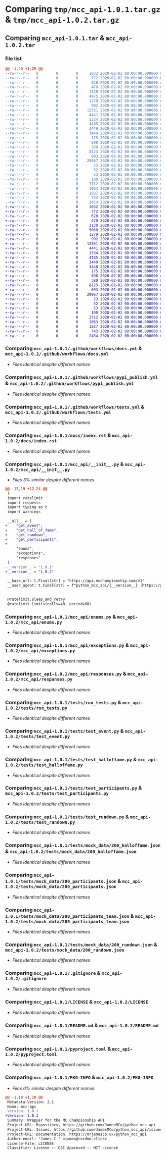 # Comparing `tmp/mcc_api-1.0.1.tar.gz` & `tmp/mcc_api-1.0.2.tar.gz`

## Comparing `mcc_api-1.0.1.tar` & `mcc_api-1.0.2.tar`

### file list

```diff
@@ -1,29 +1,29 @@
--rw-r--r--   0        0        0     1032 2020-02-02 00:00:00.000000 mcc_api-1.0.1/.github/workflows/docs.yml
--rw-r--r--   0        0        0      772 2020-02-02 00:00:00.000000 mcc_api-1.0.1/.github/workflows/pypi_publish.yml
--rw-r--r--   0        0        0      620 2020-02-02 00:00:00.000000 mcc_api-1.0.1/.github/workflows/tests.yml
--rw-r--r--   0        0        0      470 2020-02-02 00:00:00.000000 mcc_api-1.0.1/docs/conf.py
--rw-r--r--   0        0        0     1130 2020-02-02 00:00:00.000000 mcc_api-1.0.1/docs/index.rst
--rw-r--r--   0        0        0     4975 2020-02-02 00:00:00.000000 mcc_api-1.0.1/mcc_api/__init__.py
--rw-r--r--   0        0        0     1279 2020-02-02 00:00:00.000000 mcc_api-1.0.1/mcc_api/enums.py
--rw-r--r--   0        0        0      992 2020-02-02 00:00:00.000000 mcc_api-1.0.1/mcc_api/exceptions.py
--rw-r--r--   0        0        0    12551 2020-02-02 00:00:00.000000 mcc_api-1.0.1/mcc_api/responses.py
--rw-r--r--   0        0        0     4441 2020-02-02 00:00:00.000000 mcc_api-1.0.1/tests/run_tests.py
--rw-r--r--   0        0        0     1334 2020-02-02 00:00:00.000000 mcc_api-1.0.1/tests/test_event.py
--rw-r--r--   0        0        0     4185 2020-02-02 00:00:00.000000 mcc_api-1.0.1/tests/test_halloffame.py
--rw-r--r--   0        0        0     3449 2020-02-02 00:00:00.000000 mcc_api-1.0.1/tests/test_participants.py
--rw-r--r--   0        0        0     3448 2020-02-02 00:00:00.000000 mcc_api-1.0.1/tests/test_rundown.py
--rw-r--r--   0        0        0      175 2020-02-02 00:00:00.000000 mcc_api-1.0.1/tests/mock_data/200_event.json
--rw-r--r--   0        0        0      898 2020-02-02 00:00:00.000000 mcc_api-1.0.1/tests/mock_data/200_halloffame.json
--rw-r--r--   0        0        0      380 2020-02-02 00:00:00.000000 mcc_api-1.0.1/tests/mock_data/200_halloffame_game.json
--rw-r--r--   0        0        0     8123 2020-02-02 00:00:00.000000 mcc_api-1.0.1/tests/mock_data/200_participants.json
--rw-r--r--   0        0        0      693 2020-02-02 00:00:00.000000 mcc_api-1.0.1/tests/mock_data/200_participants_team.json
--rw-r--r--   0        0        0    29967 2020-02-02 00:00:00.000000 mcc_api-1.0.1/tests/mock_data/200_rundown.json
--rw-r--r--   0        0        0       53 2020-02-02 00:00:00.000000 mcc_api-1.0.1/tests/mock_data/400_halloffame_game.json
--rw-r--r--   0        0        0       52 2020-02-02 00:00:00.000000 mcc_api-1.0.1/tests/mock_data/400_participants_team.json
--rw-r--r--   0        0        0       53 2020-02-02 00:00:00.000000 mcc_api-1.0.1/tests/mock_data/400_rundown.json
--rw-r--r--   0        0        0      100 2020-02-02 00:00:00.000000 mcc_api-1.0.1/tests/mock_data/429_ratelimit.json
--rw-r--r--   0        0        0     2712 2020-02-02 00:00:00.000000 mcc_api-1.0.1/.gitignore
--rw-r--r--   0        0        0     1063 2020-02-02 00:00:00.000000 mcc_api-1.0.1/LICENSE
--rw-r--r--   0        0        0     1827 2020-02-02 00:00:00.000000 mcc_api-1.0.1/README.md
--rw-r--r--   0        0        0      743 2020-02-02 00:00:00.000000 mcc_api-1.0.1/pyproject.toml
--rw-r--r--   0        0        0     2454 2020-02-02 00:00:00.000000 mcc_api-1.0.1/PKG-INFO
+-rw-r--r--   0        0        0     1032 2020-02-02 00:00:00.000000 mcc_api-1.0.2/.github/workflows/docs.yml
+-rw-r--r--   0        0        0      772 2020-02-02 00:00:00.000000 mcc_api-1.0.2/.github/workflows/pypi_publish.yml
+-rw-r--r--   0        0        0      620 2020-02-02 00:00:00.000000 mcc_api-1.0.2/.github/workflows/tests.yml
+-rw-r--r--   0        0        0      470 2020-02-02 00:00:00.000000 mcc_api-1.0.2/docs/conf.py
+-rw-r--r--   0        0        0     1130 2020-02-02 00:00:00.000000 mcc_api-1.0.2/docs/index.rst
+-rw-r--r--   0        0        0     5060 2020-02-02 00:00:00.000000 mcc_api-1.0.2/mcc_api/__init__.py
+-rw-r--r--   0        0        0     1279 2020-02-02 00:00:00.000000 mcc_api-1.0.2/mcc_api/enums.py
+-rw-r--r--   0        0        0      992 2020-02-02 00:00:00.000000 mcc_api-1.0.2/mcc_api/exceptions.py
+-rw-r--r--   0        0        0    12551 2020-02-02 00:00:00.000000 mcc_api-1.0.2/mcc_api/responses.py
+-rw-r--r--   0        0        0     4441 2020-02-02 00:00:00.000000 mcc_api-1.0.2/tests/run_tests.py
+-rw-r--r--   0        0        0     1334 2020-02-02 00:00:00.000000 mcc_api-1.0.2/tests/test_event.py
+-rw-r--r--   0        0        0     4185 2020-02-02 00:00:00.000000 mcc_api-1.0.2/tests/test_halloffame.py
+-rw-r--r--   0        0        0     3449 2020-02-02 00:00:00.000000 mcc_api-1.0.2/tests/test_participants.py
+-rw-r--r--   0        0        0     3448 2020-02-02 00:00:00.000000 mcc_api-1.0.2/tests/test_rundown.py
+-rw-r--r--   0        0        0      175 2020-02-02 00:00:00.000000 mcc_api-1.0.2/tests/mock_data/200_event.json
+-rw-r--r--   0        0        0      898 2020-02-02 00:00:00.000000 mcc_api-1.0.2/tests/mock_data/200_halloffame.json
+-rw-r--r--   0        0        0      380 2020-02-02 00:00:00.000000 mcc_api-1.0.2/tests/mock_data/200_halloffame_game.json
+-rw-r--r--   0        0        0     8123 2020-02-02 00:00:00.000000 mcc_api-1.0.2/tests/mock_data/200_participants.json
+-rw-r--r--   0        0        0      693 2020-02-02 00:00:00.000000 mcc_api-1.0.2/tests/mock_data/200_participants_team.json
+-rw-r--r--   0        0        0    29967 2020-02-02 00:00:00.000000 mcc_api-1.0.2/tests/mock_data/200_rundown.json
+-rw-r--r--   0        0        0       53 2020-02-02 00:00:00.000000 mcc_api-1.0.2/tests/mock_data/400_halloffame_game.json
+-rw-r--r--   0        0        0       52 2020-02-02 00:00:00.000000 mcc_api-1.0.2/tests/mock_data/400_participants_team.json
+-rw-r--r--   0        0        0       53 2020-02-02 00:00:00.000000 mcc_api-1.0.2/tests/mock_data/400_rundown.json
+-rw-r--r--   0        0        0      100 2020-02-02 00:00:00.000000 mcc_api-1.0.2/tests/mock_data/429_ratelimit.json
+-rw-r--r--   0        0        0     2712 2020-02-02 00:00:00.000000 mcc_api-1.0.2/.gitignore
+-rw-r--r--   0        0        0     1063 2020-02-02 00:00:00.000000 mcc_api-1.0.2/LICENSE
+-rw-r--r--   0        0        0     1827 2020-02-02 00:00:00.000000 mcc_api-1.0.2/README.md
+-rw-r--r--   0        0        0      743 2020-02-02 00:00:00.000000 mcc_api-1.0.2/pyproject.toml
+-rw-r--r--   0        0        0     2454 2020-02-02 00:00:00.000000 mcc_api-1.0.2/PKG-INFO
```

### Comparing `mcc_api-1.0.1/.github/workflows/docs.yml` & `mcc_api-1.0.2/.github/workflows/docs.yml`

 * *Files identical despite different names*

### Comparing `mcc_api-1.0.1/.github/workflows/pypi_publish.yml` & `mcc_api-1.0.2/.github/workflows/pypi_publish.yml`

 * *Files identical despite different names*

### Comparing `mcc_api-1.0.1/.github/workflows/tests.yml` & `mcc_api-1.0.2/.github/workflows/tests.yml`

 * *Files identical despite different names*

### Comparing `mcc_api-1.0.1/docs/index.rst` & `mcc_api-1.0.2/docs/index.rst`

 * *Files identical despite different names*

### Comparing `mcc_api-1.0.1/mcc_api/__init__.py` & `mcc_api-1.0.2/mcc_api/__init__.py`

 * *Files 3% similar despite different names*

```diff
@@ -12,19 +12,24 @@
 )
 import ratelimit
 import requests
 import typing as t
 import warnings
 
 __all__ = [
+    "get_event",
+    "get_hall_of_fame",
+    "get_rundown",
+    "get_participants",
+
     "enums",
     "exceptions",
     "responses"
 ]
-__version__ = "1.0.1"
+__version__ = "1.0.2"
 
 __base_url: t.Final[str] = "https://api.mcchampionship.com/v1"
 __user_agent: t.Final[str] = f"python_mcc_api/{__version__} (https://github.com/JamesMCo/python_mcc_api)"
 
 
 @ratelimit.sleep_and_retry
 @ratelimit.limits(calls=40, period=60)
```

### Comparing `mcc_api-1.0.1/mcc_api/enums.py` & `mcc_api-1.0.2/mcc_api/enums.py`

 * *Files identical despite different names*

### Comparing `mcc_api-1.0.1/mcc_api/exceptions.py` & `mcc_api-1.0.2/mcc_api/exceptions.py`

 * *Files identical despite different names*

### Comparing `mcc_api-1.0.1/mcc_api/responses.py` & `mcc_api-1.0.2/mcc_api/responses.py`

 * *Files identical despite different names*

### Comparing `mcc_api-1.0.1/tests/run_tests.py` & `mcc_api-1.0.2/tests/run_tests.py`

 * *Files identical despite different names*

### Comparing `mcc_api-1.0.1/tests/test_event.py` & `mcc_api-1.0.2/tests/test_event.py`

 * *Files identical despite different names*

### Comparing `mcc_api-1.0.1/tests/test_halloffame.py` & `mcc_api-1.0.2/tests/test_halloffame.py`

 * *Files identical despite different names*

### Comparing `mcc_api-1.0.1/tests/test_participants.py` & `mcc_api-1.0.2/tests/test_participants.py`

 * *Files identical despite different names*

### Comparing `mcc_api-1.0.1/tests/test_rundown.py` & `mcc_api-1.0.2/tests/test_rundown.py`

 * *Files identical despite different names*

### Comparing `mcc_api-1.0.1/tests/mock_data/200_halloffame.json` & `mcc_api-1.0.2/tests/mock_data/200_halloffame.json`

 * *Files identical despite different names*

### Comparing `mcc_api-1.0.1/tests/mock_data/200_participants.json` & `mcc_api-1.0.2/tests/mock_data/200_participants.json`

 * *Files identical despite different names*

### Comparing `mcc_api-1.0.1/tests/mock_data/200_participants_team.json` & `mcc_api-1.0.2/tests/mock_data/200_participants_team.json`

 * *Files identical despite different names*

### Comparing `mcc_api-1.0.1/tests/mock_data/200_rundown.json` & `mcc_api-1.0.2/tests/mock_data/200_rundown.json`

 * *Files identical despite different names*

### Comparing `mcc_api-1.0.1/.gitignore` & `mcc_api-1.0.2/.gitignore`

 * *Files identical despite different names*

### Comparing `mcc_api-1.0.1/LICENSE` & `mcc_api-1.0.2/LICENSE`

 * *Files identical despite different names*

### Comparing `mcc_api-1.0.1/README.md` & `mcc_api-1.0.2/README.md`

 * *Files identical despite different names*

### Comparing `mcc_api-1.0.1/pyproject.toml` & `mcc_api-1.0.2/pyproject.toml`

 * *Files identical despite different names*

### Comparing `mcc_api-1.0.1/PKG-INFO` & `mcc_api-1.0.2/PKG-INFO`

 * *Files 0% similar despite different names*

```diff
@@ -1,10 +1,10 @@
 Metadata-Version: 2.1
 Name: mcc-api
-Version: 1.0.1
+Version: 1.0.2
 Summary: Wrapper for the MC Championship API
 Project-URL: Repository, https://github.com/JamesMCo/python_mcc_api
 Project-URL: Issues, https://github.com/JamesMCo/python_mcc_api/issues
 Project-URL: Documentation, https://mrjamesco.uk/python_mcc_api
 Author-email: "James C." <james@cordon.click>
 License-File: LICENSE
 Classifier: License :: OSI Approved :: MIT License
```

